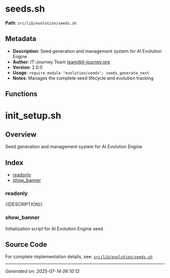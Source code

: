 # seeds.sh

**Path**: `src/lib/evolution/seeds.sh`

## Metadata

- **Description**: Seed generation and management system for AI Evolution Engine
- **Author**: IT-Journey Team <team@it-journey.org>
- **Version**: 2.0.0
- **Usage**: `require_module "evolution/seeds"; seeds_generate_next`
- **Notes**: Manages the complete seed lifecycle and evolution tracking

## Functions

# init_setup.sh

## Overview

Seed generation and management system for AI Evolution Engine

## Index

* [readonly](#readonly)
* [show_banner](#showbanner)

### readonly

{{DESCRIPTION}}

### show_banner

Initialization script for AI Evolution Engine seed


## Source Code

For complete implementation details, see: [`src/lib/evolution/seeds.sh`](../../src/lib/evolution/seeds.sh)

---
*Generated on: 2025-07-14 06:10:12*
